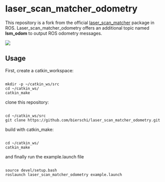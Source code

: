 # laser_scan_matcher_odometry

This repository is a fork from the official [laser_scan_matcher](http://wiki.ros.org/laser_scan_matcher) package in ROS.
Laser_scan_matcher_odometry offers an additional topic named **lsm_odom** to output ROS odometry messages.

![](launch/lsm_odom.gif)


## Usage

First, create a catkin_workspace:

<pre><code>
mkdir -p ~/catkin_ws/src
cd ~/catkin_ws/
catkin_make
</pre></code>

clone this repository:

<pre><code>
cd ~/catkin_ws/src
git clone https://github.com/bierschi/laser_scan_matcher_odometry.git
</pre></code>

build with catkin_make:

<pre><code>
cd ~/catkin_ws/
catkin_make
</pre></code>

and finally run the example.launch file

<pre><code>
source devel/setup.bash
roslaunch laser_scan_matcher_odometry example.launch
</pre></code>